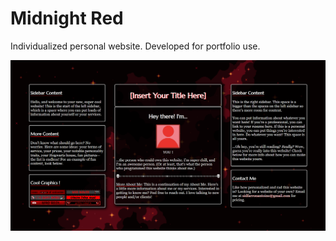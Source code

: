 # Midnight Red
Individualized personal website. Developed for portfolio use.

![Screenshot of Midnight Red website.](/images/midnight-red.png)
